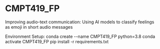 # CMPT419_FP
Improving audio-text communication: Using AI models to classify feelings as emoji in short audio messages


Environment Setup:
conda create --name CMPT419_FP python=3.8
conda activate CMPT419_FP
pip install -r requirements.txt